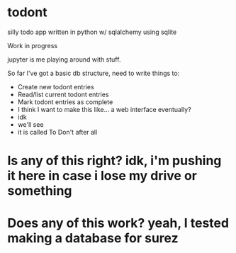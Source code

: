 # todont
silly todo app written in python w/ sqlalchemy using sqlite

Work in progress

jupyter is me playing around with stuff.

So far I've got a basic db structure,  need to write things to:
* Create new todont entries
* Read/list current todont entries
* Mark todont entries as complete
* I think I want to make this like... a web interface eventually?
* idk
* we'll see
* it is called To Don't after all


# Is any of this right? idk, i'm pushing it here in case i lose my drive or something
# Does any of this work? yeah, I tested making a database for surez
